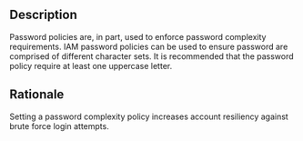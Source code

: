 ## Description

Password policies are, in part, used to enforce password complexity requirements. IAM
password policies can be used to ensure password are comprised of different character
sets. It is recommended that the password policy require at least one uppercase letter.

## Rationale

Setting a password complexity policy increases account resiliency against brute force login
attempts.